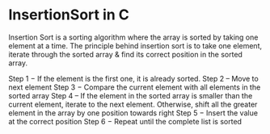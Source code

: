 # InsertionSort in C
Insertion Sort is a sorting algorithm where the array is sorted by taking one element at a time. The principle behind insertion sort is to take one element, iterate through the sorted array & find its correct position in the sorted array.

Step 1 − If the element is the first one, it is already sorted.
Step 2 – Move to next element
Step 3 − Compare the current element with all elements in the sorted array
Step 4 – If the element in the sorted array is smaller than the current element, iterate to the next element. Otherwise, shift all the greater element in the array by one position towards right
Step 5 − Insert the value at the correct position
Step 6 − Repeat until the complete list is sorted
